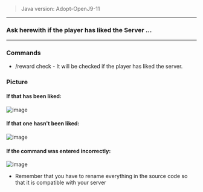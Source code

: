 > Java version: Adopt-OpenJ9-11

---
### Ask herewith if the player has liked the Server ...
---

### Commands
- /reward check - It will be checked if the player has liked the server.

### Picture

#### If that has been liked:

![image](https://user-images.githubusercontent.com/76977433/118060904-20b1ff80-b394-11eb-8e06-c0c1409757c3.png)


#### If that one hasn't been liked:

![image](https://user-images.githubusercontent.com/76977433/118060971-4f2fda80-b394-11eb-88f2-024716b4a4b5.png)

#### If the command was entered incorrectly:

![image](https://user-images.githubusercontent.com/76977433/118061057-7b4b5b80-b394-11eb-8e07-909c9d424df9.png)


* Remember that you have to rename everything in the source code so that it is compatible with your server 
